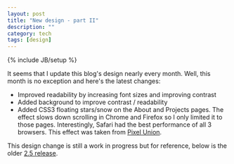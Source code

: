 ```yaml
---
layout: post
title: "New design - part II"
description: ""
category: tech
tags: [design]
---
```

{% include JB/setup %}

It seems that I update this blog's design nearly every month. Well, this
month is no exception and here's the latest changes:

* Improved readability by increasing font sizes and improving contrast
* Added background to improve contrast / readability
* Added CSS3 floating stars/snow on the About and Projects
pages. The effect slows down scrolling in Chrome
and Firefox so I only limited it to those pages. Interestingly, Safari had
the best performance of all 3 browsers. This effect was taken from 
<a href="http://pixelunion.net/">Pixel Union</a>.

This design change is still a work in progress but for reference, below
is the older <a href="http://design4.minh.io">2.5 release</a>.
